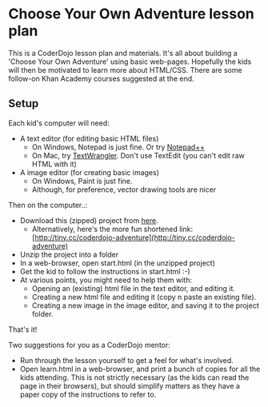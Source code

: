 # Choose Your Own Adventure lesson plan

This is a CoderDojo lesson plan and materials. It's all about building a 'Choose Your Own Adventure' using basic web-pages. Hopefully the kids will then be motivated to learn more about HTML/CSS. There are some follow-on Khan Academy courses suggested at the end.

## Setup

Each kid's computer will need:
* A text editor (for editing basic HTML files)
  * On Windows, Notepad is just fine. Or try [Notepad++](http://notepad-plus-plus.org/download)
  * On Mac, try [TextWrangler](http://www.barebones.com/products/textwrangler/download.html). Don't use TextEdit (you can't edit raw HTML with it)
* A image editor (for creating basic images)
  * On Windows, Paint is just fine.
  * Although, for preference, vector drawing tools are nicer

Then on the computer..:
* Download this (zipped) project from [here](https://github.com/greghuc/coderdojo-adventure/archive/master.zip).
  * Alternatively, here's the more fun shortened link: [http://tiny.cc/coderdojo-adventure](http://tiny.cc/coderdojo-adventure)
* Unzip the project into a folder
* In a web-browser, open start.html (in the unzipped project)
* Get the kid to follow the instructions in start.html :-)
* At various points, you might need to help them with:
  * Opening an (existing) html file in the text editor, and editing it.
  * Creating a new html file and editing it (copy n paste an existing file).
  * Creating a new image in the image editor, and saving it to the project folder.

That's it!

Two suggestions for you as a CoderDojo mentor:
* Run through the lesson yourself to get a feel for what's involved.
* Open learn.html in a web-browser, and print a bunch of copies for all the kids attending. This is not strictly necessary (as the kids can read the page in their browsers), but should simplify matters as they have a paper copy of the instructions to refer to.